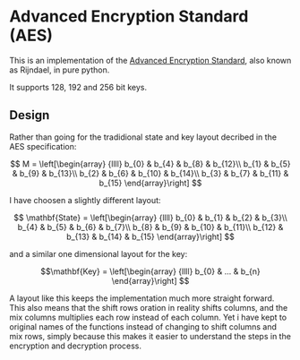 Advanced Encryption Standard (AES)
=================================

This is an implementation of the [Advanced Encryption
Standard](https://en.wikipedia.org/wiki/Advanced_Encryption_Standard), also known as
Rijndael, in pure python.

It supports 128, 192 and 256 bit keys.


Design
------

Rather than going for the tradidional state and key layout decribed in
the AES specification:

$$
M = \left[\begin{array}
{llll}
b_{0} & b_{4} & b_{8}  & b_{12}\\
b_{1} & b_{5} & b_{9}  & b_{13}\\
b_{2} & b_{6} & b_{10} & b_{14}\\
b_{3} & b_{7} & b_{11} & b_{15}
\end{array}\right]
$$

I have choosen a slightly different layout:

$$
\mathbf{State} = \left[\begin{array}
{llll}
b_{0}  & b_{1}  & b_{2}  & b_{3}\\
b_{4}  & b_{5}  & b_{6}  & b_{7}\\
b_{8}  & b_{9}  & b_{10} & b_{11}\\
b_{12} & b_{13} & b_{14} & b_{15}
\end{array}\right]
$$

and a similar one dimensional layout for the key:

$$\mathbf{Key} = \left[\begin{array}
{llll}
b_{0}  & ...  & b_{n}
\end{array}\right]
$$


A layout like this keeps the implementation much more straight forward.
This also means that the shift rows oration in reality shifts columns, and the
mix columns multiplies each row instead of each column. Yet i have kept to
original names of the functions instead of changing to shift columns and mix
rows, simply because this makes it easier to understand the steps in the
encryption and decryption process.

